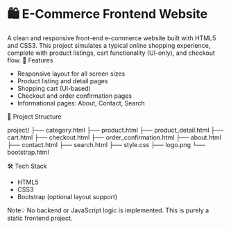 # 🛍️ E-Commerce Frontend Website

A clean and responsive front-end e-commerce website built with HTML5 and CSS3. This project simulates a typical online shopping experience, complete with product listings, cart functionality (UI-only), and checkout flow.
🚀 Features

- Responsive layout for all screen sizes
- Product listing and detail pages
- Shopping cart (UI-based)
- Checkout and order confirmation pages
- Informational pages: About, Contact, Search

📁 Project Structure

project/
├── category.html
├── product.html
├── product_detail.html
├── cart.html
├── checkout.html
├── order_confirmation.html
├── about.html
├── contact.html
├── search.html
├── style.css
├── logo.png
└── bootstrap.html

🛠️ Tech Stack

- HTML5
- CSS3
- Bootstrap (optional layout support)



Note💡 No backend or JavaScript logic is implemented. This is purely a static frontend project.

